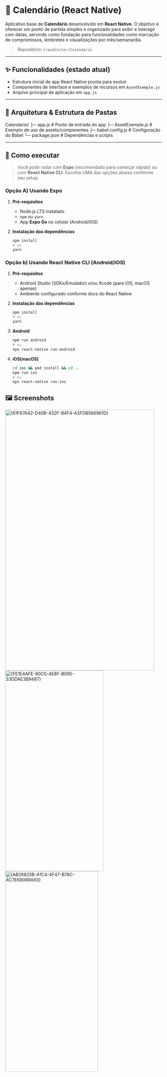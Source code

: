 # 📅 Calendário (React Native)

Aplicativo base de **Calendário** desenvolvido em **React Native**. O objetivo é oferecer um ponto de partida simples e organizado para exibir e interagir com datas, servindo como fundação para funcionalidades como marcação de compromissos, lembretes e visualizações por mês/semana/dia.

> Repositório: `Craudincler/Calendario`

---

## ✨ Funcionalidades (estado atual)

- Estrutura inicial de app React Native pronta para evoluir
- Componentes de interface e exemplos de recursos em `AssetExemple.js`
- Arquivo principal de aplicação em `app.js`

---

## 🧱 Arquitetura & Estrutura de Pastas

Calendario/
├─ app.js # Ponto de entrada do app
├─ AssetExemple.js # Exemplo de uso de assets/componentes
├─ babel.config.js # Configuração do Babel
└─ package.json # Dependências e scripts

---

## 🚀 Como executar

> Você pode rodar com **Expo** (recomendado para começar rápido) ou com **React Native CLI**. Escolha UMA das opções abaixo conforme seu setup.

### Opção A) Usando Expo

1. **Pré-requisitos**
   - Node.js LTS instalado
   - `npm` ou `yarn`
   - App **Expo Go** no celular (Android/iOS)

2. **Instalação das dependências**
   ```bash
   npm install
   # ou
   yarn
   
### Opção b) Usando React Native CLI (Android/iOS)
1. **Pré-requisitos**
   - Android Studio (SDKs/Emulador) e/ou Xcode (para iOS, macOS apenas)
   - Ambiente configurado conforme docs do React Native
   
2. **Instalação das dependências**
   ```bash
   npm install
   # ou
   yarn

2. **Android**
   ```bash
   npm run android
   # ou
   npx react-native run-android
   
2. **iOS(macOS)**
   ```bash
   cd ios && pod install && cd ..
   npm run ios
   # ou
   npx react-native run-ios

## 🖼️ Screenshots   
<img width="479" height="839" alt="{61F67A42-D40B-432F-B4F4-A3FDB566961D}" src="https://github.com/user-attachments/assets/008df6c3-8808-4aaf-b79f-b49eecb0f8fd" />
<img width="316" height="646" alt="{FE1E4AFE-90C0-4E8F-B095-33DDAE3B9487}" src="https://github.com/user-attachments/assets/e7d697aa-4f67-45af-a0c1-69d1e258420d" />
<img width="298" height="646" alt="{AB26825B-A1C4-4F47-B78C-AC7E69069A93}" src="https://github.com/user-attachments/assets/af9950a4-605e-4929-b4e6-47719af1d90d" />





